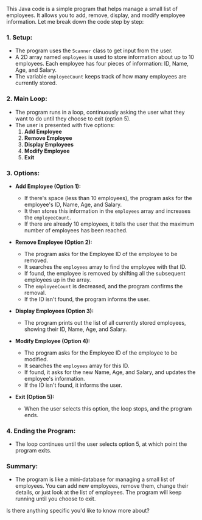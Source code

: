 This Java code is a simple program that helps manage a small list of employees. It allows you to add, remove, display, and modify employee information. Let me break down the code step by step:

### 1. **Setup:**
   - The program uses the `Scanner` class to get input from the user.
   - A 2D array named `employees` is used to store information about up to 10 employees. Each employee has four pieces of information: ID, Name, Age, and Salary.
   - The variable `employeeCount` keeps track of how many employees are currently stored.

### 2. **Main Loop:**
   - The program runs in a loop, continuously asking the user what they want to do until they choose to exit (option 5).
   - The user is presented with five options:
     1. **Add Employee**
     2. **Remove Employee**
     3. **Display Employees**
     4. **Modify Employee**
     5. **Exit**

### 3. **Options:**

   - **Add Employee (Option 1):**
     - If there's space (less than 10 employees), the program asks for the employee's ID, Name, Age, and Salary.
     - It then stores this information in the `employees` array and increases the `employeeCount`.
     - If there are already 10 employees, it tells the user that the maximum number of employees has been reached.

   - **Remove Employee (Option 2):**
     - The program asks for the Employee ID of the employee to be removed.
     - It searches the `employees` array to find the employee with that ID.
     - If found, the employee is removed by shifting all the subsequent employees up in the array.
     - The `employeeCount` is decreased, and the program confirms the removal.
     - If the ID isn't found, the program informs the user.

   - **Display Employees (Option 3):**
     - The program prints out the list of all currently stored employees, showing their ID, Name, Age, and Salary.

   - **Modify Employee (Option 4):**
     - The program asks for the Employee ID of the employee to be modified.
     - It searches the `employees` array for this ID.
     - If found, it asks for the new Name, Age, and Salary, and updates the employee's information.
     - If the ID isn't found, it informs the user.

   - **Exit (Option 5):**
     - When the user selects this option, the loop stops, and the program ends.

### 4. **Ending the Program:**
   - The loop continues until the user selects option 5, at which point the program exits.

### Summary:
- The program is like a mini-database for managing a small list of employees. You can add new employees, remove them, change their details, or just look at the list of employees. The program will keep running until you choose to exit.

Is there anything specific you'd like to know more about?
